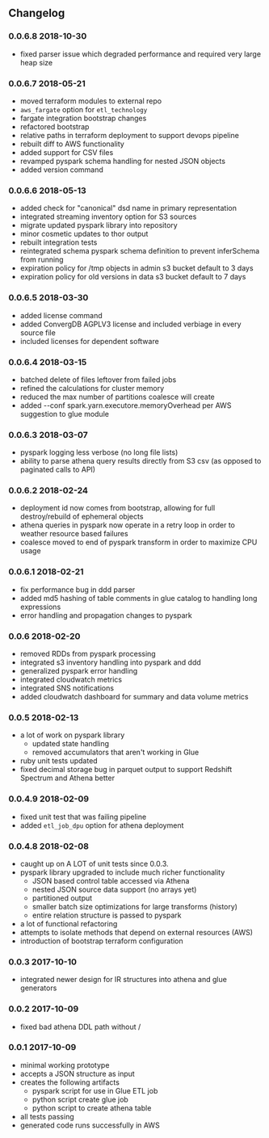 ## Changelog

### 0.0.6.8 2018-10-30

* fixed parser issue which degraded performance and required very large heap size

### 0.0.6.7 2018-05-21

* moved terraform modules to external repo
* `aws_fargate` option for `etl_technology`
* fargate integration bootstrap changes
* refactored bootstrap
* relative paths in terraform deployment to support devops pipeline
* rebuilt diff to AWS functionality
* added support for CSV files
* revamped pyspark schema handling for nested JSON objects
* added version command

### 0.0.6.6 2018-05-13

* added check for "canonical" dsd name in primary representation
* integrated streaming inventory option for S3 sources
* migrate updated pyspark library into repository
* minor cosmetic updates to thor output
* rebuilt integration tests
* reintegrated schema pyspark schema definition to prevent inferSchema from running
* expiration policy for /tmp objects in admin s3 bucket default to 3 days
* expiration policy for old versions in data s3 bucket default to 7 days

### 0.0.6.5 2018-03-30

* added license command
* added ConvergDB AGPLV3 license and included verbiage in every source file
* included licenses for dependent software

### 0.0.6.4 2018-03-15

* batched delete of files leftover from failed jobs
* refined the calculations for cluster memory
* reduced the max number of partitions coalesce will create
* added --conf spark.yarn.executore.memoryOverhead per AWS suggestion to glue module

### 0.0.6.3 2018-03-07

* pyspark logging less verbose (no long file lists)
* ability to parse athena query results directly from S3 csv (as opposed to paginated calls to API)

### 0.0.6.2 2018-02-24

* deployment id now comes from bootstrap, allowing for full destroy/rebuild of ephemeral objects
* athena queries in pyspark now operate in a retry loop in order to weather resource based failures
* coalesce moved to end of pyspark transform in order to maximize CPU usage

### 0.0.6.1 2018-02-21

* fix performance bug in ddd parser
* added md5 hashing of table comments in glue catalog to handling long expressions
* error handling and propagation changes to pyspark

### 0.0.6 2018-02-20

* removed RDDs from pyspark processing
* integrated s3 inventory handling into pyspark and ddd
* generalized pyspark error handling
* integrated cloudwatch metrics
* integrated SNS notifications
* added cloudwatch dashboard for summary and data volume metrics

### 0.0.5 2018-02-13

* a lot of work on pyspark library
  * updated state handling
  * removed accumulators that aren't working in Glue
* ruby unit tests updated
* fixed decimal storage bug in parquet output to support Redshift Spectrum and Athena better

### 0.0.4.9 2018-02-09

* fixed unit test that was failing pipeline
* added `etl_job_dpu` option for athena deployment

### 0.0.4.8 2018-02-08

* caught up on A LOT of unit tests since 0.0.3.
* pyspark library upgraded to include much richer functionality
  * JSON based control table accessed via Athena
  * nested JSON source data support (no arrays yet)
  * partitioned output
  * smaller batch size optimizations for large transforms (history)
  * entire relation structure is passed to pyspark
* a lot of functional refactoring
* attempts to isolate methods that depend on external resources (AWS)
* introduction of bootstrap terraform configuration

### 0.0.3 2017-10-10

* integrated newer design for IR structures into athena and glue generators

### 0.0.2 2017-10-09

* fixed bad athena DDL path without /

### 0.0.1 2017-10-09

* minimal working prototype
* accepts a JSON structure as input
* creates the following artifacts
  * pyspark script for use in Glue ETL job
  * python script create glue job
  * python script to create athena table
* all tests passing
* generated code runs successfully in AWS
